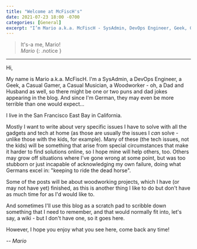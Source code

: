 ```yaml
---
title: "Welcome at McFiscH's"
date: 2021-07-23 18:00 -0700
categories: [General]
excerpt: "I’m Mario a.k.a. McFiscH - SysAdmin, DevOps Engineer, Geek, Gamer, Musician, Woodworker, Husband and Dad."
---
```

>It's-a me, Mario!<br>
>*Mario*
{: .notice }

---

Hi,

My name is Mario a.k.a. McFiscH. I'm a SysAdmin, a DevOps Engineer, a Geek, a Casual Gamer, a Casual Musician, a Woodworker - oh, a Dad and Husband as well, so there might be one or two puns and dad jokes appearing in the blog. And since I'm German, they may even be more terrible than one would expect...

I live in the San Francisco East Bay in California.

Mostly I want to write about very specific issues I have to solve with all the gadgets and tech at home (as those are usually the issues I _can_ solve - unlike those with the kids, for example). Many of these (the tech issues, not the kids) will be something that arise from special circumstances that make it harder to find solutions online, so I hope mine will help others, too. Others may grow off situations where I've gone wrong at some point, but was too stubborn or just incapable of acknowledging my own failure, doing what Germans excel in: "keeping to ride the dead horse".

Some of the posts will be about woodworking projects, which I have (or may not have yet) finished, as this is another thing I like to do but don't have as much time for as I'd would like to.

And sometimes I'll use this blog as a scratch pad to scribble down something that I need to remember, and that would normally fit into, let's say, a wiki - but I don't have one, so it goes here.

However, I hope you enjoy what you see here, come back any time!

_-- Mario_
